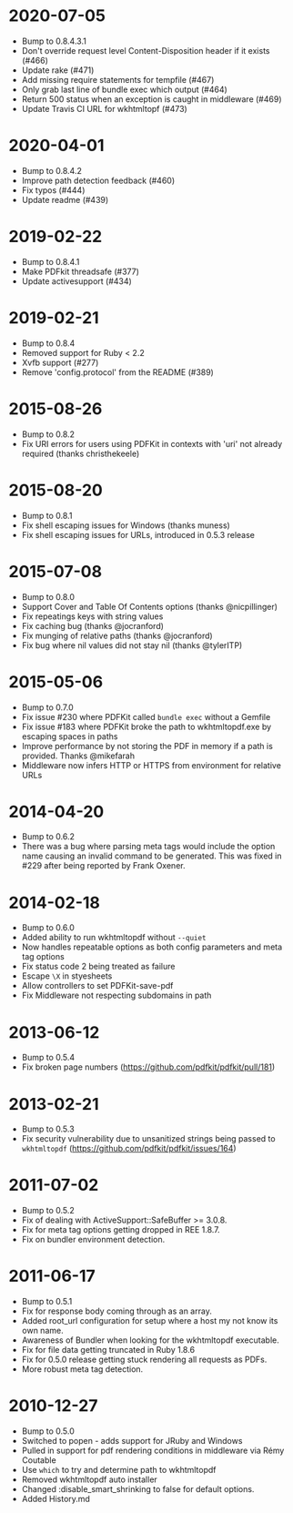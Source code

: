 2020-07-05
=================
  * Bump to 0.8.4.3.1
  * Don't override request level Content-Disposition header if it exists (#466)
  * Update rake (#471)
  * Add missing require statements for tempfile (#467)
  * Only grab last line of bundle exec which output (#464)
  * Return 500 status when an exception is caught in middleware (#469)
  * Update Travis CI URL for wkhtmltopf (#473)
  
2020-04-01
=================
  * Bump to 0.8.4.2
  * Improve path detection feedback (#460)
  * Fix typos (#444)
  * Update readme (#439)
  
2019-02-22
=================
  * Bump to 0.8.4.1
  * Make PDFkit threadsafe (#377)
  * Update activesupport (#434)

2019-02-21
=================
  * Bump to 0.8.4
  * Removed support for Ruby < 2.2
  * Xvfb support (#277)
  * Remove 'config.protocol' from the README (#389)

2015-08-26
=================
  * Bump to 0.8.2
  * Fix URI errors for users using PDFKit in contexts with 'uri' not
    already required (thanks christhekeele)

2015-08-20
=================
  * Bump to 0.8.1
  * Fix shell escaping issues for Windows (thanks muness)
  * Fix shell escaping issues for URLs, introduced in 0.5.3 release

2015-07-08
=================
  * Bump to 0.8.0
  * Support Cover and Table Of Contents options (thanks @nicpillinger)
  * Fix repeatings keys with string values
  * Fix caching bug (thanks @jocranford)
  * Fix munging of relative paths (thanks @jocranford)
  * Fix bug where nil values did not stay nil (thanks @tylerITP)

2015-05-06
=================
  * Bump to 0.7.0
  * Fix issue #230 where PDFKit called `bundle exec` without a Gemfile
  * Fix issue #183 where PDFKit broke the path to wkhtmltopdf.exe by escaping
    spaces in paths
  * Improve performance by not storing the PDF in memory if a path is
    provided. Thanks @mikefarah
  * Middleware now infers HTTP or HTTPS from environment for relative URLs

2014-04-20
==================
  * Bump to 0.6.2
  * There was a bug where parsing meta tags would include the option name
    causing an invalid command to be generated. This was fixed in #229 after
    being reported by Frank Oxener.

2014-02-18
==================
  * Bump to 0.6.0
  * Added ability to run wkhtmltopdf without `--quiet`
  * Now handles repeatable options as both config parameters and meta tag
    options
  * Fix status code 2 being treated as failure
  * Escape `\X` in styesheets
  * Allow controllers to set PDFKit-save-pdf
  * Fix Middleware not respecting subdomains in path

2013-06-12
==================
  * Bump to 0.5.4
  * Fix broken page numbers (https://github.com/pdfkit/pdfkit/pull/181)

2013-02-21
==================
  * Bump to 0.5.3
  * Fix security vulnerability due to unsanitized strings being passed to `wkhtmltopdf` (https://github.com/pdfkit/pdfkit/issues/164)

2011-07-02
==================
  * Bump to 0.5.2
  * Fix of dealing with ActiveSupport::SafeBuffer >= 3.0.8.
  * Fix for meta tag options getting dropped in REE 1.8.7.
  * Fix on bundler environment detection.

2011-06-17
==================
  * Bump to 0.5.1
  * Fix for response body coming through as an array.
  * Added root_url configuration for setup where a host my not know its own name.
  * Awareness of Bundler when looking for the wkhtmltopdf executable.
  * Fix for file data getting truncated in Ruby 1.8.6
  * Fix for 0.5.0 release getting stuck rendering all requests as PDFs.
  * More robust meta tag detection.

2010-12-27
==================
  * Bump to 0.5.0
  * Switched to popen - adds support for JRuby and Windows
  * Pulled in support for pdf rendering conditions in middleware via Rémy Coutable
  * Use `which` to try and determine path to wkhtmltopdf
  * Removed wkhtmltopdf auto installer
  * Changed :disable\_smart\_shrinking to false for default options.
  * Added History.md
